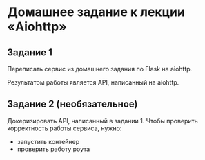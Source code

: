 # Домашнее задание к лекции «Aiohttp»

## Задание 1
Переписать сервис из домашнего задания по Flask на aiohttp.

Результатом работы является API, написанный на aiohttp.

## Задание 2 (необязательное)
Докеризировать API, написанный в задании 1.
Чтобы проверить корректность работы сервиса, нужно:

- запустить контейнер
- проверить работу роута

